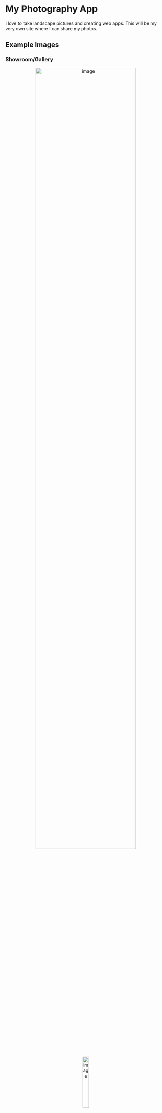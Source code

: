 # My Photography App
I love to take landscape pictures and creating web apps.
This will be my very own site where I can share my photos.

## Example Images

### Showroom/Gallery
<p align="middle"/>
  <img width="79%" alt="image" src="https://github.com/beironf/photography-app/assets/17812202/f78a62d3-8331-45ee-bc1f-8bb26e8d0c42">
  <img width="20.3%" alt="image" src="https://github.com/beironf/photography-app/assets/17812202/c2cb5f5e-1097-47be-a349-2ce2203281a1">
</p>

### Photo Viewer
<p align="middle"/>
  <img width="49.5%" alt="image" src="https://github.com/beironf/photography-app/assets/17812202/86b33401-5ac9-43a0-8255-8b71f197e634">
  <img width="49.5%" alt="image" src="https://github.com/beironf/photography-app/assets/17812202/a1b8ddc7-301c-438c-91ab-9428e1932a90">
</p>

### Photo Manager
<img width="1728" alt="image" src="https://github.com/beironf/photography-app/assets/17812202/4aacdcdc-7bfb-483b-bd09-cf2498822d08">

## Run Locally
The easiest way is to use docker from project root:
```
docker-compose up -d
```

## Development

### Frontend App
NodeJS React app with Typescript and Sass.

#### Created using:
```
npx create-react-app frontend --typescript
```

#### Start:
```
./start-frontend.sh
```

### Backend API
A Scala app (built using sbt) using Akka HTTP and Tapir. The code architecture is inspired by the "hexagonal" (or "ports and adapters") architecture. Slick is used to connect to the DB.

- Handling all photos and their metadata.
- An API for uploading and fetching images. EXIF data will be stored before the images are resized on upload.

#### Start:
```
./start-api.sh
```

### PostgreSQL Database with Docker
It would probably have made more sense to run this app using for example MongoDB (or similar NoSQL), but I went for a PostgreSQL database because it was more familiar and easy to use with Heroku.

#### Initiate/Start:
The DB is specified in the `docker-compose.yaml` file (services: `photography-db`) where we create a PostgreSQL-container with the database `photography_db` inside.
```
./start-db.sh
```

#### Connect:
The DB is hosted inside a Docker container and exposed on the port `4001`.
```
psql -h localhost -p 4001 -U postgres photography_db
```

## Deploying

### Heroku
The Scala backend API and the PostgreSQL database are both hosted by Heroku.

#### Deploy API
```
TODO: fill in here... 
```

#### Connect to Database
```
TODO: fill in here... 
photography-db --user=postgres --database=photography_db
```

## Firebase
The frontend app and the cloud storage (for images) is hosted by Firebase.

#### Deploy Frontend
```
TODO: fill in here... 
```